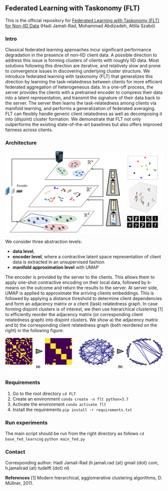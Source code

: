 ## Federated Learning with Taskonomy (FLT)
This is the official repository for [Federated Learning with Taskonomy (FLT) for Non-IID Data]() (Hadi Jamali-Rad, Mohammad Abdizadeh, Attila Szabó)

### Intro
Classical federated learning approaches incur significant performance degradation in the presence of non-IID client data. A possible direction to address this issue is forming clusters of clients with roughly IID data. Most solutions following this direction are iterative, and relatively slow and prone to convergence issues in discovering underlying cluster structure. We introduce federated learning with taskonomy (FLT) that generalizes this direction by learning the task-relatedness between clients for more efficient federated aggregation of heterogeneous data. In a one-off process, the server provides the clients with a pretrained encoder to compress their data into a latent representation, and transmit the signature of their data back to the server. The server then learns the task-relatedness among clients via manifold learning, and performs a generalization of federated averaging. FLT can flexibly handle generic client relatedness as well as decomposing it into (disjoint) cluster formation. We demonstrate that FLT not only outperforms the existing state-of-the-art baselines but also offers improved fairness across clients.

### Architecture
<img src="Figures/architecture.png" width="500" >

We consider three abstraction levels: 
- **data level**,
- **encoder level**, where a contractive latent space representation of client data is extracted in an unsupervised fashion
- **manifold approximation level** with UMAP

The encoder is provided by the server to the clients. This allows them to apply one-shot contractive encoding on their local data, followed by k-means on the outcome and return the results to the server. At server side, UMAP is applied to approximate the arriving clients embeddings. 
This is followed by applying a distance threshold to determine client dependencies and form an adjacency matrix or a client (task) relatedness graph. In case forming disjoint clusters is of interest, we then use hierarchical clustering [1] to efficiently reorder the adjacency matrix (or corresponding client relatedness graph) into disjoint clusters. We show a) the adjacency matrix and b) the corresponding client relatedness graph (both reordered on the right) in the following figure:

<img src="Figures/graph_adjacency.png" width="700" >

### Requirements
1. Go to the root directory ```cd FLT```
2. Create an environment ```conda create -n flt python=3.7```
3. Activate the environment ```conda activate flt```
4. Install the requirements ```pip install -r requirements.txt```

### Run experiments
The main script should be run from the right directory as follows
```cd base_fed_learning```
```python main_fed.py```

### Contact
Corresponding author: Hadi Jamali-Rad (h.jamali.rad {at} gmail {dot} com, h.jamalirad {at} tudelft {dot} nl)

**References**
[1] Modern hierarchical, agglomerative clustering algorithms, D. Müllner, 2011.
<!-- [1] An efficient framework for clustered federated learning, A. Gosh, J. Chung, D. Yin, and K. Ramchandran, 2020. -->
<!-- [2] Multi-center federated learning, M. Xie, G. Long, T. Shen, T. Zhou, X. Wang, and J. Jiang, 2020. -->
<!-- [3] Heterogeneity for the Win: Communication-Efficient Federated Clustering, D. K. Dennis and V. Smith, 2020.  -->
